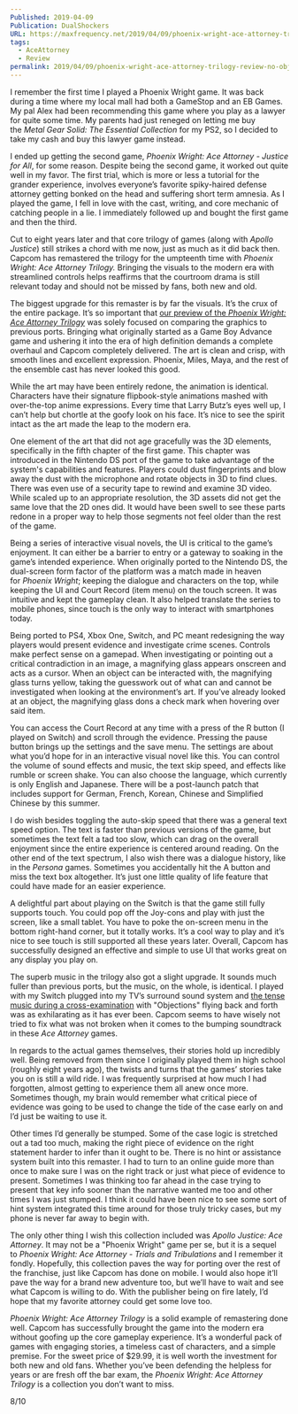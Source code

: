 ```yaml
---
Published: 2019-04-09
Publication: DualShockers
URL: https://maxfrequency.net/2019/04/09/phoenix-wright-ace-attorney-trilogy-review-no-objections-here/
tags:
  - AceAttorney
  - Review
permalink: 2019/04/09/phoenix-wright-ace-attorney-trilogy-review-no-objections-here/
---
```

I remember the first time I played a Phoenix Wright game. It was back during a time where my local mall had both a GameStop and an EB Games. My pal Alex had been recommending this game where you play as a lawyer for quite some time. My parents had just reneged on letting me buy the _Metal Gear Solid: The Essential Collection_ for my PS2, so I decided to take my cash and buy this lawyer game instead.

I ended up getting the second game, _Phoenix Wright: Ace Attorney - Justice for All_, for some reason. Despite being the second game, it worked out quite well in my favor. The first trial, which is more or less a tutorial for the grander experience, involves everyone’s favorite spiky-haired defense attorney getting bonked on the head and suffering short term amnesia. As I played the game, I fell in love with the cast, writing, and core mechanic of catching people in a lie. I immediately followed up and bought the first game and then the third. 

Cut to eight years later and that core trilogy of games (along with _Apollo Justice_) still strikes a chord with me now, just as much as it did back then. Capcom has remastered the trilogy for the umpteenth time with _Phoenix Wright: Ace Attorney Trilogy._ Bringing the visuals to the modern era with streamlined controls helps reaffirms that the courtroom drama is still relevant today and should not be missed by fans, both new and old.

The biggest upgrade for this remaster is by far the visuals. It’s the crux of the entire package. It’s so important that [our preview of the _Phoenix Wright: Ace Attorney Trilogy_](https://www.dualshockers.com/phoenix-wright-trilogy-graphics-comparison-switch/) was solely focused on comparing the graphics to previous ports. Bringing what originally started as a Game Boy Advance game and ushering it into the era of high definition demands a complete overhaul and Capcom completely delivered. The art is clean and crisp, with smooth lines and excellent expression. Phoenix, Miles, Maya, and the rest of the ensemble cast has never looked this good. 

While the art may have been entirely redone, the animation is identical. Characters have their signature flipbook-style animations mashed with over-the-top anime expressions. Every time that Larry Butz’s eyes well up, I can’t help but chortle at the goofy look on his face. It’s nice to see the spirit intact as the art made the leap to the modern era.

One element of the art that did not age gracefully was the 3D elements, specifically in the fifth chapter of the first game. This chapter was introduced in the Nintendo DS port of the game to take advantage of the system's capabilities and features. Players could dust fingerprints and blow away the dust with the microphone and rotate objects in 3D to find clues. There was even use of a security tape to rewind and examine 3D video. While scaled up to an appropriate resolution, the 3D assets did not get the same love that the 2D ones did. It would have been swell to see these parts redone in a proper way to help those segments not feel older than the rest of the game. 

Being a series of interactive visual novels, the UI is critical to the game’s enjoyment. It can either be a barrier to entry or a gateway to soaking in the game’s intended experience. When originally ported to the Nintendo DS, the dual-screen form factor of the platform was a match made in heaven for _Phoenix Wright_; keeping the dialogue and characters on the top, while keeping the UI and Court Record (item menu) on the touch screen. It was intuitive and kept the gameplay clean. It also helped translate the series to mobile phones, since touch is the only way to interact with smartphones today.

Being ported to PS4, Xbox One, Switch, and PC meant redesigning the way players would present evidence and investigate crime scenes. Controls make perfect sense on a gamepad. When investigating or pointing out a critical contradiction in an image, a magnifying glass appears onscreen and acts as a cursor. When an object can be interacted with, the magnifying glass turns yellow, taking the guesswork out of what can and cannot be investigated when looking at the environment’s art. If you’ve already looked at an object, the magnifying glass dons a check mark when hovering over said item.

You can access the Court Record at any time with a press of the R button (I played on Switch) and scroll through the evidence. Pressing the pause button brings up the settings and the save menu. The settings are about what you’d hope for in an interactive visual novel like this. You can control the volume of sound effects and music, the text skip speed, and effects like rumble or screen shake. You can also choose the language, which currently is only English and Japanese. There will be a post-launch patch that includes support for German, French, Korean, Chinese and Simplified Chinese by this summer.

I do wish besides toggling the auto-skip speed that there was a general text speed option. The text is faster than previous versions of the game, but sometimes the text felt a tad too slow, which can drag on the overall enjoyment since the entire experience is centered around reading. On the other end of the text spectrum, I also wish there was a dialogue history, like in the _Persona_ games. Sometimes you accidentally hit the A button and miss the text box altogether. It’s just one little quality of life feature that could have made for an easier experience.

A delightful part about playing on the Switch is that the game still fully supports touch. You could pop off the Joy-cons and play with just the screen, like a small tablet. You have to poke the on-screen menu in the bottom right-hand corner, but it totally works. It’s a cool way to play and it’s nice to see touch is still supported all these years later. Overall, Capcom has successfully designed an effective and simple to use UI that works great on any display you play on.

The superb music in the trilogy also got a slight upgrade. It sounds much fuller than previous ports, but the music, on the whole, is identical. I played with my Switch plugged into my TV’s surround sound system and [the tense music during a cross-examination](https://www.youtube.com/watch?v=Y3R8tkvlAlk) with "Objections" flying back and forth was as exhilarating as it has ever been. Capcom seems to have wisely not tried to fix what was not broken when it comes to the bumping soundtrack in these _Ace Attorney_ games.

In regards to the actual games themselves, their stories hold up incredibly well. Being removed from them since I originally played them in high school (roughly eight years ago), the twists and turns that the games’ stories take you on is still a wild ride. I was frequently surprised at how much I had forgotten, almost getting to experience them all anew once more. Sometimes though, my brain would remember what critical piece of evidence was going to be used to change the tide of the case early on and I’d just be waiting to use it.

Other times I’d generally be stumped. Some of the case logic is stretched out a tad too much, making the right piece of evidence on the right statement harder to infer than it ought to be. There is no hint or assistance system built into this remaster. I had to turn to an online guide more than once to make sure I was on the right track or just what piece of evidence to present. Sometimes I was thinking too far ahead in the case trying to present that key info sooner than the narrative wanted me too and other times I was just stumped. I think it could have been nice to see some sort of hint system integrated this time around for those truly tricky cases, but my phone is never far away to begin with.

The only other thing I wish this collection included was _Apollo Justice: Ace Attorney_. It may not be a "Phoenix Wright" game per se, but it is a sequel to _Phoenix Wright: Ace Attorney - Trials and Tribulations_ and I remember it fondly. Hopefully, this collection paves the way for porting over the rest of the franchise, just like Capcom has done on mobile. I would also hope it’ll pave the way for a brand new adventure too, but we’ll have to wait and see what Capcom is willing to do. With the publisher being on fire lately, I’d hope that my favorite attorney could get some love too.

_Phoenix Wright: Ace Attorney Trilogy_ is a solid example of remastering done well. Capcom has successfully brought the game into the modern era without goofing up the core gameplay experience. It’s a wonderful pack of games with engaging stories, a timeless cast of characters, and a simple premise. For the sweet price of $29.99, it is well worth the investment for both new and old fans. Whether you’ve been defending the helpless for years or are fresh off the bar exam, the _Phoenix Wright: Ace Attorney Trilogy_ is a collection you don’t want to miss.

8/10